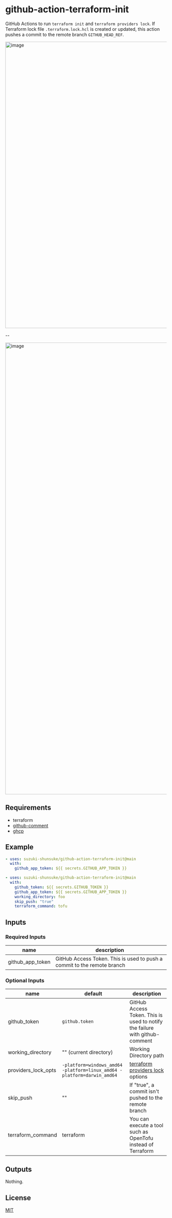 # github-action-terraform-init

GitHub Actions to run `terraform init` and `terraform providers lock`.
If Terraform lock file `.terraform.lock.hcl` is created or updated, this action pushes a commit to the remote branch `GITHUB_HEAD_REF`.

<img width="894" alt="image" src="https://user-images.githubusercontent.com/13323303/155866735-85f964d8-7bb7-411c-9b20-5f7abcea3e1a.png">

--

<img width="1410" alt="image" src="https://user-images.githubusercontent.com/13323303/155866753-32012a3b-02fe-4f58-935e-178283ae2c77.png">

## Requirements

- terraform
- [github-comment](https://github.com/suzuki-shunsuke/github-comment)
- [ghcp](https://github.com/int128/ghcp)

## Example

```yaml
- uses: suzuki-shunsuke/github-action-terraform-init@main
  with:
    github_app_token: ${{ secrets.GITHUB_APP_TOKEN }}
```

```yaml
- uses: suzuki-shunsuke/github-action-terraform-init@main
  with:
    github_token: ${{ secrets.GITHUB_TOKEN }}
    github_app_token: ${{ secrets.GITHUB_APP_TOKEN }}
    working_directory: foo
    skip_push: "true"
    terraform_command: tofu
```

## Inputs

### Required Inputs

name | description
--- | ---
github_app_token | GitHub Access Token. This is used to push a commit to the remote branch

### Optional Inputs

name | default | description
--- | --- | ---
github_token | `github.token` | GitHub Access Token. This is used to notify the failure with github-comment
working_directory | "" (current directory) | Working Directory path
providers_lock_opts | `-platform=windows_amd64 -platform=linux_amd64 -platform=darwin_amd64` | [terraform providers lock](https://www.terraform.io/cli/commands/providers/lock) options
skip_push | "" | If "true", a commit isn't pushed to the remote branch
terraform_command | terraform | You can execute a tool such as OpenTofu instead of Terraform

## Outputs

Nothing.

## License

[MIT](LICENSE)

